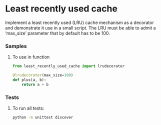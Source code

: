 # Least recently used cache

Implement a least recently used (LRU) cache mechanism as a decorator and demonstrate it use in a small script. The LRU must be able to admit a ‘max_size’ parameter that by default has to be 100.

### Samples

1. To use in function
    ```python
    from least_recently_used_cache import lrudecorator

    @lrudecorator(max_size=100)
    def plus(a, b):
        return a + b
    ```

### Tests

1. To run all tests:
    ```sh
    python -m unittest discover
    ```
